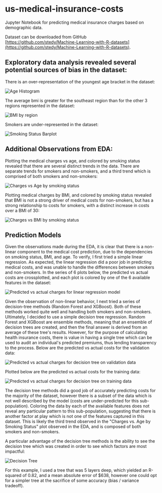 # us-medical-insurance-costs
Jupyter Notebook for predicting medical insurance charges based on demographic data.

Dataset can be downloaded from GitHub [https://github.com/stedy/Machine-Learning-with-R-datasets](https://github.com/stedy/Machine-Learning-with-R-datasets).

## Exploratory data analysis revealed several potential sources of bias in the dataset:

There is an over-representation of the youngest age bracket in the dataset:

![Age Histogram](age_histogram.png "Age histogram")

The average bmi is greater for the southeast region than for the other 3 regions represented in the dataset:

![BMI by region](bmi_by_region.png "BMI by Region")

Smokers are under-represented in the dataset:

![Smoking Status Barplot](smoker_barplot.png "Barplot of Smokers vs. Non-smokers")

## Additional Observations from EDA:

Plotting the medical charges vs age, and colored by smoking status revealed that there are several distinct trends in the data.  There are separate trends for smokers and non-smokers, and a third trend which is comprised of both smokers and non-smokers:

![Charges vs Age by smoking status](charges_vs_age_by_smoker.png "Charges vs Age by Smoking Status")

Plotting medical charges by BMI, and colored by smoking status revealed that BMI is not a strong driver of medical costs for non-smokers, but has a strong relationship to costs for smokers, with a distinct increase in costs over a BMI of 30:

![Charges vs BMI by smoking status](charges_vs_bmi_by_smoker.png "Chargest vs BMI by Smoking Status")

## Prediction Models

Given the observations made during the EDA, it is clear that there is a non-linear component to the medical cost prediction, due to the dependencies on smoking status, BMI, and age.  To verify, I first tried a simple linear regression. As expected, the linear regression did a poor job in predicting medical costs, and was unable to handle the differences between smokers and non-smokers.  In the series of 6 plots below, the predicted vs actual costs are crossplotted, and each plot is colored by one of the 6 available features in the dataset:

![Predicted vs actual charges for linear regression model](LR_model.png "Predicted vs actual charges for linear regression model")

Given the observation of non-linear behavior, I next tried a series of decision-tree methods (Random Forest and XGBoost).  Both of these methods worked quite well and handling both smokers and non-smokers.  Ultimately, I decided to use a simple decision tree regression. Random Forest and XGBoost are ensemble methods, meaning that an ensemble of decision trees are created, and then the final answer is derived from an average of these tree's results.  However, for the purpose of calculating health insurance costs, there is value in having a single tree which can be used to audit an individual's predicted premiums, thus lending transparency to the process. Below are the predicted vs actual costs for the validation data:

![Predicted vs actual charges for decision tree on validation data](DT_validation_data.png "Predicted vs actual charges for decision tree on validation data")

Plotted below are the predicted vs actual costs for the training data:

![Predicted vs actual charges for decision tree on training data](DT_training_data.png "Predicted vs actual charges for decision tree on training data")

The decision tree methods did a good job of accurately predicting costs for the majority of the dataset, however there is a subset of the data which is not well described by the model (costs are under-predicted for this sub-population). Coloring the data by each of the available features does not reveal any particular pattern to this sub-population, suggesting that there is another factor at play which is not one of the features captured in this dataset. This is likely the third trend observed in the "Charges vs. Age by Smoking Status" plot observed in the EDA, and is composed of both smokers and non-smokers.

A particular advantage of the decision tree methods is the ability to see the decision tree which was created in order to see which factors are most impactful:

![Decision Tree](decision_tree.png "Decision Tree")

For this example, I used a tree that was 5 layers deep, which yielded an R-squared of 0.82, and a mean absolute error of $638, however one could opt for a simpler tree at the sacrifice of some accuracy (bias / variance tradeoff).



